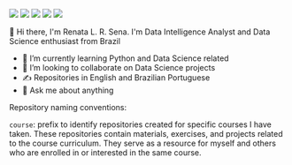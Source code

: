 [<img src="https://img.shields.io/badge/Gmail-D14836?style=for-the-badge&logo=gmail&logoColor=white" />](mailto:renalrdesena@gmail.com) [<img src="https://img.shields.io/badge/Medium-12100E?style=for-the-badge&logo=medium&logoColor=white" />](https://medium.com/@renadeveloper) [<img src="https://img.shields.io/badge/LinkedIn-0077B5?style=for-the-badge&logo=linkedin&logoColor=white" />](https://www.linkedin.com/in/renadeveloper/)  [<img src="https://img.shields.io/badge/Twitter-1DA1F2?style=for-the-badge&logo=twitter&logoColor=white" />](https://www.twitter.com/renadeveloper/) [<img src="https://img.shields.io/badge/Kaggle-20BEFF?style=for-the-badge&logo=Kaggle&logoColor=white" />](https://kaggle.com/renadeveloper)


👋 Hi there, I'm Renata L. R. Sena. I'm Data Intelligence Analyst and Data Science enthusiast from Brazil 

- 🌱 I’m currently learning Python and Data Science related
- 🤝 I’m looking to collaborate on Data Science projects
- ✍️ Repositories in English and Brazilian Portuguese
- 💬 Ask me about anything

Repository naming conventions:

`course`: prefix to identify repositories created for specific courses I have taken. These repositories contain materials, exercises, and projects related to the course curriculum. They serve as a resource for myself and others who are enrolled in or interested in the same course.

